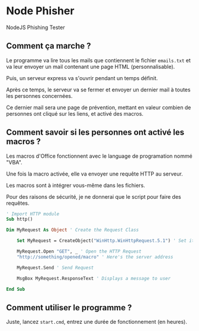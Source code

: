 # Node Phisher

NodeJS Phishing Tester

## Comment ça marche ?

Le programme va lire tous les mails que contiennent le fichier `emails.txt` et va leur envoyer un mail contenant une page HTML (personnalisable).

Puis, un serveur express va s'ouvrir pendant un temps définit.

Après ce temps, le serveur va se fermer et envoyer un dernier mail à toutes les personnes concernées.

Ce dernier mail sera une page de prévention, mettant en valeur combien de personnes ont cliqué sur les liens, et activé des macros.

## Comment savoir si les personnes ont activé les macros ?

Les macros d'Office fonctionnent avec le language de programation nommé "VBA".

Une fois la macro activée, elle va envoyer une requête HTTP au serveur.

Les macros sont à intégrer vous-même dans les fichiers.

Pour des raisons de sécurité, je ne donnerai que le script pour faire des requêtes.

```vb
' Import HTTP module
Sub http()

Dim MyRequest As Object ' Create the Request Class

    Set MyRequest = CreateObject("WinHttp.WinHttpRequest.5.1") ' Set it to a variable

    MyRequest.Open "GET", _ ' Open the HTTP Request
    "http://something/opened/macro" ' Here's the server address

    MyRequest.Send ' Send Request

    MsgBox MyRequest.ResponseText ' Displays a message to user

End Sub
```

## Comment utiliser le programme ?

Juste, lancez `start.cmd`, entrez une durée de fonctionnement (en heures).
